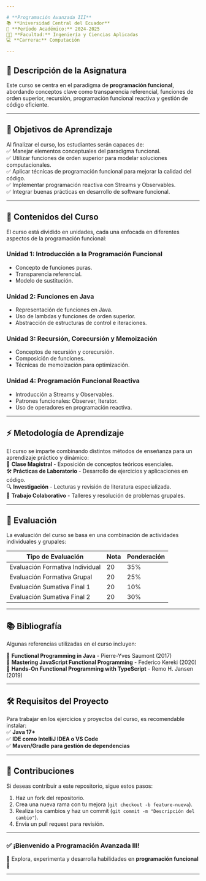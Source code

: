 ```yaml
---

# **Programación Avanzada III**
📚 **Universidad Central del Ecuador**  
📅 **Período Académico:** 2024-2025  
👨‍🏫 **Facultad:** Ingeniería y Ciencias Aplicadas  
💻 **Carrera:** Computación  

---
```


## 📖 **Descripción de la Asignatura**
Este curso se centra en el paradigma de **programación funcional**, abordando conceptos clave como transparencia referencial, funciones de orden superior, recursión, programación funcional reactiva y gestión de código eficiente. 

---

## 🎯 **Objetivos de Aprendizaje**
Al finalizar el curso, los estudiantes serán capaces de:  
✅ Manejar elementos conceptuales del paradigma funcional.  
✅ Utilizar funciones de orden superior para modelar soluciones computacionales.  
✅ Aplicar técnicas de programación funcional para mejorar la calidad del código.  
✅ Implementar programación reactiva con Streams y Observables.  
✅ Integrar buenas prácticas en desarrollo de software funcional.  

---

## 📌 **Contenidos del Curso**
El curso está dividido en unidades, cada una enfocada en diferentes aspectos de la programación funcional:

### **Unidad 1: Introducción a la Programación Funcional**
- Concepto de funciones puras.
- Transparencia referencial.
- Modelo de sustitución.

### **Unidad 2: Funciones en Java**
- Representación de funciones en Java.
- Uso de lambdas y funciones de orden superior.
- Abstracción de estructuras de control e iteraciones.

### **Unidad 3: Recursión, Corecursión y Memoización**
- Conceptos de recursión y corecursión.
- Composición de funciones.
- Técnicas de memoización para optimización.

### **Unidad 4: Programación Funcional Reactiva**
- Introducción a Streams y Observables.
- Patrones funcionales: Observer, Iterator.
- Uso de operadores en programación reactiva.

---

## ⚡ **Metodología de Aprendizaje**
El curso se imparte combinando distintos métodos de enseñanza para un aprendizaje práctico y dinámico:  
📖 **Clase Magistral** - Exposición de conceptos teóricos esenciales.  
🛠 **Prácticas de Laboratorio** - Desarrollo de ejercicios y aplicaciones en código.  
🔍 **Investigación** - Lecturas y revisión de literatura especializada.  
🤝 **Trabajo Colaborativo** - Talleres y resolución de problemas grupales.  

---

## 📝 **Evaluación**
La evaluación del curso se basa en una combinación de actividades individuales y grupales:

| **Tipo de Evaluación** | **Nota** | **Ponderación** |
|--------------------|------|---------------|
| Evaluación Formativa Individual | 20 | 35% |
| Evaluación Formativa Grupal | 20 | 25% |
| Evaluación Sumativa Final 1 | 20 | 10% |
| Evaluación Sumativa Final 2 | 20 | 30% |

---

## 📚 **Bibliografía**
Algunas referencias utilizadas en el curso incluyen:

📖 **Functional Programming in Java** - Pierre-Yves Saumont (2017)  
📖 **Mastering JavaScript Functional Programming** - Federico Kereki (2020)  
📖 **Hands-On Functional Programming with TypeScript** - Remo H. Jansen (2019)  

---

## 🛠 **Requisitos del Proyecto**
Para trabajar en los ejercicios y proyectos del curso, es recomendable instalar:  
✅ **Java 17+**  
✅ **IDE como IntelliJ IDEA o VS Code**  
✅ **Maven/Gradle para gestión de dependencias**  

---

## 🚀 **Contribuciones**
Si deseas contribuir a este repositorio, sigue estos pasos:
1. Haz un fork del repositorio.
2. Crea una nueva rama con tu mejora (`git checkout -b feature-nueva`).
3. Realiza los cambios y haz un commit (`git commit -m "Descripción del cambio"`).
4. Envía un pull request para revisión.

---

### ✅ **¡Bienvenido a Programación Avanzada III!**  
📌 Explora, experimenta y desarrolla habilidades en **programación funcional** 🚀  

---
